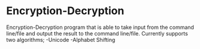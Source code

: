 # Encryption-Decryption
Encryption-Decryption program that is able to take input from the command line/file and output the result to the command line/file. Currently supports two algorithms;
-Unicode
-Alphabet Shifting 
